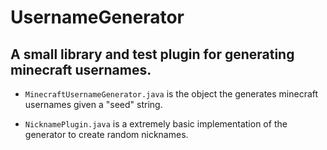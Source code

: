 # UsernameGenerator
A small library and test plugin for generating minecraft usernames.
----------

- `MinecraftUsernameGenerator.java` is the object the generates minecraft usernames given a "seed" string.

- `NicknamePlugin.java` is a extremely basic implementation of the generator to create random nicknames.
